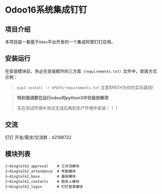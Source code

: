 # Odoo16系统集成钉钉

## 项目介绍

本项目是一套基于`Odoo`平台开发的一个集成阿里钉钉应用。


## 安装运行

在安装模块前，务必先安装额外的三方库`（requirements.txt）`文件中，安装方式示例：

 > `pip3 install -r $PATH/requirements.txt`  注意$PATH为你的实际路径!

> **特别强调要在运行odoo的python3中安装依赖项** 
> 
> 先在测试环境中测试无误后再到生产环境中安装！！！



## 交流
钉钉 开发/需求/交流群：42198722



## 模块列表
```text
├─dingtalk2_approval    # 工作流模块
├─dingtalk2_attendance  # 考勤模块
├─dingtalk2_base        # 基础模块
├─dingtalk2_contacts    # 联系人模块
├─dingtalk2_login       # 钉钉登录模块

```



